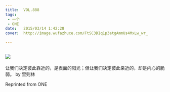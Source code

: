 ```yaml
---
title:	VOL.888
tags:
 - 一个
 - ONE
date:	2015/03/14 1:42:28
cover:	http://image.wufazhuce.com/FtSC3DIq1p3atgAmmUs4MxLw_wr_

---
```

![](http://image.wufazhuce.com/FtSC3DIq1p3atgAmmUs4MxLw_wr_)
---

让我们决定彼此靠近的，是表面的阳光；但让我们决定彼此亲近的，却是内心的脆弱。 by 里则林
 
Reprinted from ONE
